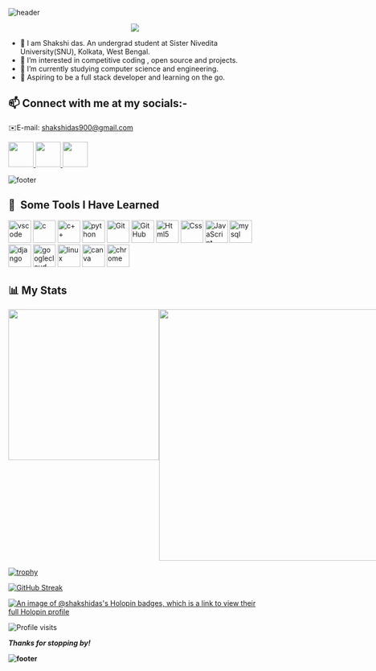 <p align="center">
  
  ![header](https://capsule-render.vercel.app/api?type=waving&color=gradient&height=100&section=header&text=Hey%20Folks!🕹&animation=fadeIn&fontSize=90)
</p>

<p align="center">
    <img src="https://media.tenor.com/f31GfZR3C7AAAAAC/shinobu-kny.gif"/>
</p>

- 👋 I am Shakshi das. An undergrad student at Sister Nivedita University(SNU), Kolkata, West Bengal.
- 👀 I’m interested in competitive coding , open source and projects.
- 🌱 I’m currently studying computer science and engineering.
- 💞 Aspiring to be a full stack developer and learning on the go.
  
<h2> 📫 Connect with me at my socials:-</h2>  
  
   ✉️E-mail: shakshidas900@gmail.com 
      
<a href="https://instagram.com/shakshi_raven?igshid=ZGUzMzM3NWJiOQ==">
  <img height="50" src="https://user-images.githubusercontent.com/46517096/166974368-9798f39f-1f46-499c-b14e-81f0a3f83a06.png"/>
</a>
<a href="https://twitter.com/i_shakshi_?s=09">
  <img height="50" src="https://cdn0.iconfinder.com/data/icons/social-media-2183/512/social__media__social_media__twitter_-512.png"/>
</a>
<a href="https://www.linkedin.com/in/shakshi-das-03822a220">
  <img height="50" src="https://cdn4.iconfinder.com/data/icons/colorful-guache-social-media-logos-1/159/social-media_linkedin-256.png"/>
</a>

<!---
Shakshi-das/Shakshi-das is a ✨ special ✨ repository because its `README.md` (this file) appears on your GitHub profile.
You can click the Preview link to take a look at your changes.
--->
<p align="center">
  
  ![footer](https://capsule-render.vercel.app/api?section=footer&type=cylinder&color=gradient&height=30) 
</p>
<h2> 🚀 &nbsp;Some Tools I Have Learned</h2>
<p align="left">
<img src="https://cdn.jsdelivr.net/gh/devicons/devicon/icons/vscode/vscode-original.svg" alt="vscode" width="45" height="45"/>
<img src="https://cdn.jsdelivr.net/gh/devicons/devicon/icons/c/c-original.svg" alt="c" width="45" height="45"/>
<img src="https://cdn.jsdelivr.net/gh/devicons/devicon/icons/cplusplus/cplusplus-original.svg" alt="c++" width="45" height="45"/>
<img
src="https://cdn.jsdelivr.net/gh/devicons/devicon/icons/python/python-original.svg" alt="python" width="45" height="45">
<img
src="https://cdn.jsdelivr.net/gh/devicons/devicon/icons/git/git-original.svg" alt="Git" width="45" height="45">
<img
src="https://cdn.jsdelivr.net/gh/devicons/devicon/icons/github/github-original.svg" alt="GitHub" width="45" height="45">
<img
src="https://cdn.jsdelivr.net/gh/devicons/devicon/icons/html5/html5-original.svg" alt="Html5" width="45" height="45" >
<img src="https://cdn.jsdelivr.net/gh/devicons/devicon/icons/css3/css3-original-wordmark.svg" alt="Css" width="45" height="45">
<img
src="https://cdn.jsdelivr.net/gh/devicons/devicon/icons/javascript/javascript-original.svg" alt="JavaScript" width="45" height="45">
<img
src="https://cdn.jsdelivr.net/gh/devicons/devicon/icons/mysql/mysql-original-wordmark.svg" alt="mysql" width="45" height="45">
<img
src="https://cdn.jsdelivr.net/gh/devicons/devicon/icons/django/django-plain.svg" alt="django" width="45" height="45">
<img
src="https://cdn.jsdelivr.net/gh/devicons/devicon/icons/googlecloud/googlecloud-original.svg" alt="googlecloud" width="45" height="45">
<img
src="https://cdn.jsdelivr.net/gh/devicons/devicon/icons/linux/linux-original.svg" alt="linux" width="45" height="45">
<img
src="https://cdn.jsdelivr.net/gh/devicons/devicon/icons/canva/canva-original.svg" alt="canva" width="45" height="45">
<img
src="https://cdn.jsdelivr.net/gh/devicons/devicon/icons/chrome/chrome-original.svg" alt="chrome" width="45" height="45">
</p>
<h2>📊 My Stats</h2>

<div style="display: flex; flex-direction: row;">
  <img class="img" src="https://github-readme-stats.vercel.app/api/top-langs/?username=Shakshi-das&theme=radical&layout=compact" width=300/>
  <img class="img" src="https://github-readme-stats.vercel.app/api?username=Shakshi-das&show_icons=true&theme=radical" width=500 />
</div>

[![trophy](https://github-profile-trophy.vercel.app/?username=Shakshi-das&theme=tokyonight)](https://github.com/Shakshi-das/github-profile-trophy)

[![GitHub Streak](https://streak-stats.demolab.com/?user=Shakshi-das)](https://git.io/streak-stats)

[![An image of @shakshidas's Holopin badges, which is a link to view their full Holopin profile](https://holopin.me/shakshidas)](https://holopin.io/@shakshidas)

</span>

![Profile visits](https://komarev.com/ghpvc/?username=Shakshi-das&color=blueviolet&style=plastic)

<b><i>Thanks for stopping by! </i><b>

![footer](https://capsule-render.vercel.app/api?section=footer&type=waving&color=gradient&height=100&animation=fadeIn)
